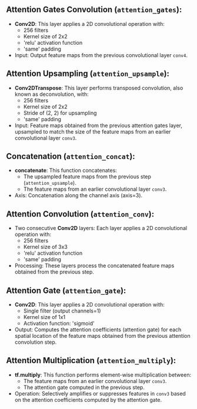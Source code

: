 ## Attention Gates Convolution (`attention_gates`):

- **Conv2D**: This layer applies a 2D convolutional operation with:
  - 256 filters
  - Kernel size of 2x2
  - 'relu' activation function
  - 'same' padding
- Input: Output feature maps from the previous convolutional layer `conv4`.

## Attention Upsampling (`attention_upsample`):

- **Conv2DTranspose**: This layer performs transposed convolution, also known as deconvolution, with:
  - 256 filters
  - Kernel size of 2x2
  - Stride of (2, 2) for upsampling
  - 'same' padding
- Input: Feature maps obtained from the previous attention gates layer, upsampled to match the size of the feature maps from an earlier convolutional layer `conv3`.

## Concatenation (`attention_concat`):

- **concatenate**: This function concatenates:
  - The upsampled feature maps from the previous step (`attention_upsample`).
  - The feature maps from an earlier convolutional layer `conv3`.
- Axis: Concatenation along the channel axis (axis=3).

## Attention Convolution (`attention_conv`):

- Two consecutive **Conv2D** layers: Each layer applies a 2D convolutional operation with:
  - 256 filters
  - Kernel size of 3x3
  - 'relu' activation function
  - 'same' padding
- Processing: These layers process the concatenated feature maps obtained from the previous step.

## Attention Gate (`attention_gate`):

- **Conv2D**: This layer applies a 2D convolutional operation with:
  - Single filter (output channels=1)
  - Kernel size of 1x1
  - Activation function: 'sigmoid'
- Output: Computes the attention coefficients (attention gate) for each spatial location of the feature maps obtained from the previous attention convolution step.

## Attention Multiplication (`attention_multiply`):

- **tf.multiply**: This function performs element-wise multiplication between:
  - The feature maps from an earlier convolutional layer `conv3`.
  - The attention gate computed in the previous step.
- Operation: Selectively amplifies or suppresses features in `conv3` based on the attention coefficients computed by the attention gate.
